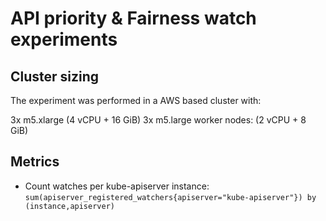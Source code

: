 # API priority & Fairness watch experiments


## Cluster sizing

The experiment was performed in a AWS based cluster with:

3x m5.xlarge (4 vCPU + 16 GiB)
3x m5.large worker nodes: (2 vCPU + 8 GiB)


## Metrics

- Count watches per kube-apiserver instance: `sum(apiserver_registered_watchers{apiserver="kube-apiserver"}) by (instance,apiserver)`
